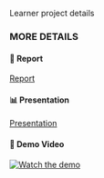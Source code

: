 Learner project details
### MORE DETAILS  

#### 📄 Report  
[Report]('https://drive.google.com/file/d/1lCB6Zov7HKeMxPqYXVmyigsdgvKLkvq3/view?usp=sharing')  

#### 📊 Presentation  
[Presentation]('https://docs.google.com/presentation/d/18gGPJ028sA9a09mGMx9zPpprryZo-AV3/edit?usp=sharing&ouid=110465666816365269568&rtpof=true&sd=true')  

#### 🎥 Demo Video  
[![Watch the demo](https://img.youtube.com/vi/QE77nLEU0X4/maxresdefault.jpg)]('https://youtu.be/QE77nLEU0X4')
